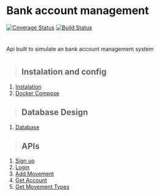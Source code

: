 # Bank account management
[![Coverage Status](https://coveralls.io/repos/github/MarceloSavian/bank_account_backend/badge.svg?branch=main)](https://coveralls.io/github/MarceloSavian/bank_account_backend?branch=main)
[![Build Status](https://travis-ci.com/MarceloSavian/bank_account_backend.svg?branch=main)](https://travis-ci.com/MarceloSavian/bank_account_backend)
#

Api built to simulate an bank account management system

#

> ## Instalation and config
1. [Instalation](./requirements/instalation/index.md)
2. [Docker Compose](./requirements/instalation/docker.md)

> ## Database Design
1. [Database](./requirements/database/database.md)

> ## APIs
1. [Sign up](./requirements/auth/signup.md)
2. [Login](./requirements/auth/login.md)
3. [Add Movement](./requirements/movement/addMovement.md)
4. [Get Account](./requirements/account/getAccount.md)
5. [Get Movement Types](./requirements/movementTypes/getMovementTypes.md)